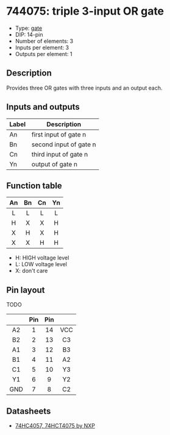 # 744075: triple 3-input OR gate

- Type: [gate](gates.md)
- DIP: 14-pin
- Number of elements: 3
- Inputs per element: 3
- Outputs per element: 1

## Description

Provides three OR gates with three inputs and an output each.

## Inputs and outputs

| Label | Description            |
| ----- | ---------------------- |
| An    | first input of gate n  |
| Bn    | second input of gate n |
| Cn    | third input of gate n  |
| Yn    | output of gate n       |

## Function table

| An  | Bn  | Cn  | Yn  |
|:---:|:---:|:---:|:---:|
| L   | L   | L   | L   |
| H   | X   | X   | H   |
| X   | H   | X   | H   |
| X   | X   | H   | H   |

- H: HIGH voltage level
- L: LOW voltage level
- X: don't care

## Pin layout

TODO

|     | Pin | Pin |     |
|:---:|:---:|:---:|:---:|
| A2  |   1 |  14 | VCC |
| B2  |   2 |  13 | C3  |
| A1  |   3 |  12 | B3  |
| B1  |   4 |  11 | A2  |
| C1  |   5 |  10 | Y3  |
| Y1  |   6 |   9 | Y2  |
| GND |   7 |   8 | C2  |

## Datasheets

- [74HC4057, 74HCT4075 by NXP](http://www.nxp.com/documents/data_sheet/74HC_HCT4075_Q100.pdf)
